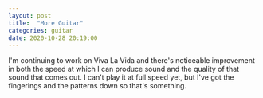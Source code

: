 ```yaml
---
layout: post
title:  "More Guitar"
categories: guitar
date: 2020-10-28 20:19:00
---
```


I'm continuing to work on Viva La Vida and there's noticeable improvement in both the speed at which I can produce sound and the quality of that sound that comes out. I can't play it at full speed yet, but I've got the fingerings and the patterns down so that's something. 